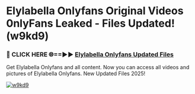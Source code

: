 # Elylabella Onlyfans Original Videos 0nlyFans Leaked - Files Updated! (w9kd9)

<h3>🔴 CLICK HERE 🌐==►► <a href="https://tinyurl.com/ehrbuxhb" rel="nofollow">Elylabella Onlyfans Updated Files</a></h3>

Get Elylabella Onlyfans and all content. Now you can access all videos and pictures of Elylabella Onlyfans. New Updated Files 2025!

[![w9kd9](https://i.imgur.com/lVYEuWS.gif)](https://tinyurl.com/ehrbuxhb)
